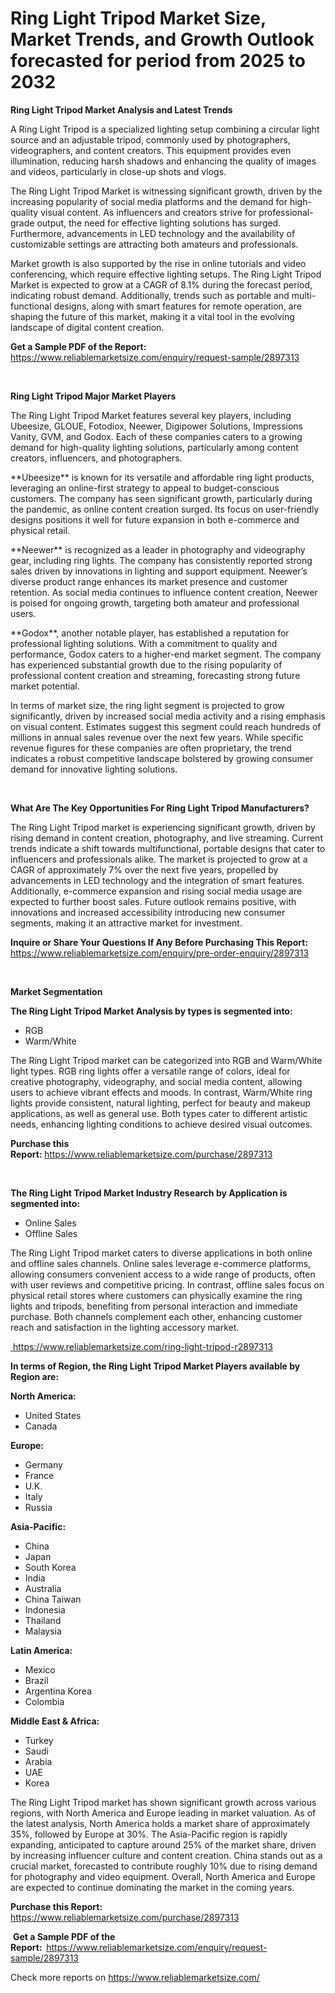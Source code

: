 <p><h1>Ring Light Tripod Market Size, Market Trends, and Growth Outlook forecasted for period from 2025 to 2032</h1></p><p><strong>Ring Light Tripod Market Analysis and Latest Trends</strong></p>
<p><p>A Ring Light Tripod is a specialized lighting setup combining a circular light source and an adjustable tripod, commonly used by photographers, videographers, and content creators. This equipment provides even illumination, reducing harsh shadows and enhancing the quality of images and videos, particularly in close-up shots and vlogs. </p><p>The Ring Light Tripod Market is witnessing significant growth, driven by the increasing popularity of social media platforms and the demand for high-quality visual content. As influencers and creators strive for professional-grade output, the need for effective lighting solutions has surged. Furthermore, advancements in LED technology and the availability of customizable settings are attracting both amateurs and professionals.</p><p>Market growth is also supported by the rise in online tutorials and video conferencing, which require effective lighting setups. The Ring Light Tripod Market is expected to grow at a CAGR of 8.1% during the forecast period, indicating robust demand. Additionally, trends such as portable and multi-functional designs, along with smart features for remote operation, are shaping the future of this market, making it a vital tool in the evolving landscape of digital content creation.</p></p>
<p><strong>Get a Sample PDF of the Report:&nbsp;</strong> <a href="https://www.reliablemarketsize.com/enquiry/request-sample/2897313?utm_campaign=2778&utm_medium=2&utm_source=Github&utm_content=ia&utm_term=15032025&utm_id=ring-light-tripod">https://www.reliablemarketsize.com/enquiry/request-sample/2897313</a></p>
<p>&nbsp;</p>
<p><strong>Ring Light Tripod Major Market Players</strong></p>
<p><p>The Ring Light Tripod Market features several key players, including Ubeesize, GLOUE, Fotodiox, Neewer, Digipower Solutions, Impressions Vanity, GVM, and Godox. Each of these companies caters to a growing demand for high-quality lighting solutions, particularly among content creators, influencers, and photographers.</p><p>**Ubeesize** is known for its versatile and affordable ring light products, leveraging an online-first strategy to appeal to budget-conscious customers. The company has seen significant growth, particularly during the pandemic, as online content creation surged. Its focus on user-friendly designs positions it well for future expansion in both e-commerce and physical retail.</p><p>**Neewer** is recognized as a leader in photography and videography gear, including ring lights. The company has consistently reported strong sales driven by innovations in lighting and support equipment. Neewer’s diverse product range enhances its market presence and customer retention. As social media continues to influence content creation, Neewer is poised for ongoing growth, targeting both amateur and professional users.</p><p>**Godox**, another notable player, has established a reputation for professional lighting solutions. With a commitment to quality and performance, Godox caters to a higher-end market segment. The company has experienced substantial growth due to the rising popularity of professional content creation and streaming, forecasting strong future market potential.</p><p>In terms of market size, the ring light segment is projected to grow significantly, driven by increased social media activity and a rising emphasis on visual content. Estimates suggest this segment could reach hundreds of millions in annual sales revenue over the next few years. While specific revenue figures for these companies are often proprietary, the trend indicates a robust competitive landscape bolstered by growing consumer demand for innovative lighting solutions.</p></p>
<p>&nbsp;</p>
<p><strong>What Are The Key Opportunities For Ring Light Tripod Manufacturers?</strong></p>
<p><p>The Ring Light Tripod market is experiencing significant growth, driven by rising demand in content creation, photography, and live streaming. Current trends indicate a shift towards multifunctional, portable designs that cater to influencers and professionals alike. The market is projected to grow at a CAGR of approximately 7% over the next five years, propelled by advancements in LED technology and the integration of smart features. Additionally, e-commerce expansion and rising social media usage are expected to further boost sales. Future outlook remains positive, with innovations and increased accessibility introducing new consumer segments, making it an attractive market for investment.</p></p>
<p><strong>Inquire or Share Your Questions If Any Before Purchasing This Report:</strong> <a href="https://www.reliablemarketsize.com/enquiry/pre-order-enquiry/2897313?utm_campaign=2778&utm_medium=2&utm_source=Github&utm_content=ia&utm_term=15032025&utm_id=ring-light-tripod">https://www.reliablemarketsize.com/enquiry/pre-order-enquiry/2897313</a></p>
<p>&nbsp;</p>
<p><strong>Market Segmentation</strong></p>
<p><strong>The Ring Light Tripod Market Analysis by types is segmented into:</strong></p>
<p><ul><li>RGB</li><li>Warm/White</li></ul></p>
<p><p>The Ring Light Tripod market can be categorized into RGB and Warm/White light types. RGB ring lights offer a versatile range of colors, ideal for creative photography, videography, and social media content, allowing users to achieve vibrant effects and moods. In contrast, Warm/White ring lights provide consistent, natural lighting, perfect for beauty and makeup applications, as well as general use. Both types cater to different artistic needs, enhancing lighting conditions to achieve desired visual outcomes.</p></p>
<p><strong>Purchase this Report:&nbsp;</strong><a href="https://www.reliablemarketsize.com/purchase/2897313?utm_campaign=2778&utm_medium=2&utm_source=Github&utm_content=ia&utm_term=15032025&utm_id=ring-light-tripod">https://www.reliablemarketsize.com/purchase/2897313</a></p>
<p>&nbsp;</p>
<p><strong>The Ring Light Tripod Market Industry Research by Application is segmented into:</strong></p>
<p><ul><li>Online Sales</li><li>Offline Sales</li></ul></p>
<p><p>The Ring Light Tripod market caters to diverse applications in both online and offline sales channels. Online sales leverage e-commerce platforms, allowing consumers convenient access to a wide range of products, often with user reviews and competitive pricing. In contrast, offline sales focus on physical retail stores where customers can physically examine the ring lights and tripods, benefiting from personal interaction and immediate purchase. Both channels complement each other, enhancing customer reach and satisfaction in the lighting accessory market.</p></p>
<p><a href="https://www.reliablemarketsize.com/ring-light-tripod-r2897313?utm_campaign=2778&utm_medium=2&utm_source=Github&utm_content=ia&utm_term=15032025&utm_id=ring-light-tripod">&nbsp;https://www.reliablemarketsize.com/ring-light-tripod-r2897313</a></p>
<p><strong>In terms of Region, the Ring Light Tripod Market Players available by Region are:</strong></p>
<p>
    <p> <strong> North America: </strong>
        <ul>
            <li>United States</li>
            <li>Canada</li>
        </ul>
        </p> 
    <p> <strong> Europe: </strong>
        <ul>
            <li>Germany</li>
            <li>France</li>
            <li>U.K.</li>
            <li>Italy</li>
            <li>Russia</li>
        </ul>
        </p> 
    <p> <strong> Asia-Pacific: </strong>
        <ul>
            <li>China</li>
            <li>Japan</li>
            <li>South Korea</li>
            <li>India</li>
            <li>Australia</li>
            <li>China Taiwan</li>
            <li>Indonesia</li>
            <li>Thailand</li>
            <li>Malaysia</li>
        </ul>
        </p> 
    <p> <strong> Latin America: </strong>
        <ul>
            <li>Mexico</li>
            <li>Brazil</li>
            <li>Argentina Korea</li>
            <li>Colombia</li>
        </ul>
        </p> 
    <p> <strong> Middle East & Africa: </strong>
        <ul>
            <li>Turkey</li>
            <li>Saudi</li>
            <li>Arabia</li>
            <li>UAE</li>
            <li>Korea</li>
        </ul>
    </p>
    </p>
<p><p>The Ring Light Tripod market has shown significant growth across various regions, with North America and Europe leading in market valuation. As of the latest analysis, North America holds a market share of approximately 35%, followed by Europe at 30%. The Asia-Pacific region is rapidly expanding, anticipated to capture around 25% of the market share, driven by increasing influencer culture and content creation. China stands out as a crucial market, forecasted to contribute roughly 10% due to rising demand for photography and video equipment. Overall, North America and Europe are expected to continue dominating the market in the coming years.</p></p>
<p><strong>Purchase this Report: </strong><a href="https://www.reliablemarketsize.com/purchase/2897313?utm_campaign=2778&utm_medium=2&utm_source=Github&utm_content=ia&utm_term=15032025&utm_id=ring-light-tripod">https://www.reliablemarketsize.com/purchase/2897313</a></p>
<p>&nbsp;<strong>Get a Sample PDF of the Report:&nbsp;&nbsp;</strong><a href="https://www.reliablemarketsize.com/enquiry/request-sample/2897313?utm_campaign=2778&utm_medium=2&utm_source=Github&utm_content=ia&utm_term=15032025&utm_id=ring-light-tripod">https://www.reliablemarketsize.com/enquiry/request-sample/2897313</a></p>
<p><strong></strong></p>
<p>Check more reports on <a href="https://www.reliablemarketsize.com/?utm_campaign=2778&utm_medium=2&utm_source=Github&utm_content=ia&utm_term=15032025&utm_id=ring-light-tripod">https://www.reliablemarketsize.com/</a></p>